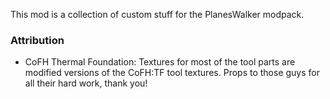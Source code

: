 This mod is a collection of custom stuff for the PlanesWalker modpack.

### Attribution

* CoFH Thermal Foundation: Textures for most of the tool parts are modified versions of the CoFH:TF tool textures. Props to those guys for all their hard work, thank you!